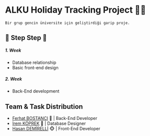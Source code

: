 # ALKU Holiday Tracking Project :calendar::restroom:

```
Bir grup gencin üniversite için geliştirdiği garip proje.
```


## :walking: Step Step :walking:

##### 1. Week
- Database relationship
- Basic front-end design

##### 2. Week
- Back-End development

## Team & Task Distribution
- [Ferhat BOSTANCI](https://github.com/ferhatbostanci) :hamster: | Back-End Developer
- [İrem KÖPREK](https://github.com/iremkoprek) :hatching_chick: | Database Designer
- [Hasan DEMİRELLİ](https://github.com/hasandemirelli) :monkey_face: | Front-End Developer
